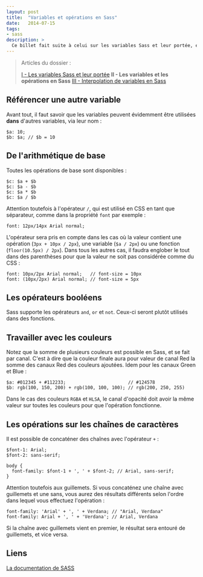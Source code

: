 ```yaml
---
layout: post
title:  "Variables et opérations en Sass"
date:   2014-07-15
tags:
- sass
description: >
  Ce billet fait suite à celui sur les variables Sass et leur portée, et présente cette fois-ci l'interpolation de variable.
---
```


> Articles du dossier :
>
> [I - Les variables Sass et leur portée](https://blog.smarchal.com/les-variables-sass)
> **II - Les variables et les opérations en Sass**
> [III - Interpolation de variables en Sass](https://blog.smarchal.com/interpolation-de-variable-sass)

## Référencer une autre variable

Avant tout, il faut savoir que les variables peuvent évidemment être utilisées **dans** d'autres variables, via leur nom :

	$a: 10;
	$b: $a; // $b = 10

## De l'arithmétique de base

Toutes les opérations de base sont disponibles :

	$c: $a + $b
	$c: $a - $b
	$c: $a * $b
	$c: $a / $b

Attention toutefois à l'opérateur `/`, qui est utilisé en CSS en tant que séparateur, comme dans la propriété `font` par exemple :

	font: 12px/14px Arial normal;

L'opérateur sera pris en compte dans les cas où la valeur contient une opération (`3px + 10px / 2px`), une variable (`$a / 2px`) ou une fonction (`floor(10.5px) / 2px`).
Dans tous les autres cas, il faudra englober le tout dans des parenthèses pour que la valeur ne soit pas considérée comme du CSS :

	font: 10px/2px Arial normal;   // font-size = 10px
	font: (10px/2px) Arial normal; // font-size = 5px

## Les opérateurs booléens

Sass supporte les opérateurs `and`, `or` et `not`. Ceux-ci seront plutôt utilisés dans des fonctions.

## Travailler avec les couleurs

Notez que la somme de plusieurs couleurs est possible en Sass, et se fait par canal. C'est à dire que la couleur finale aura pour valeur de canal Red la somme des canaux Red des couleurs ajoutées.
Idem pour les canaux Green et Blue :

	$a: #012345 + #112233;                       // #124578
	$b: rgb(100, 150, 200) + rgb(100, 100, 100); // rgb(200, 250, 255)

Dans le cas des couleurs `RGBA` et `HLSA`, le canal d'opacité doit avoir la même valeur sur toutes les couleurs pour que l'opération fonctionne.

## Les opérations sur les chaînes de caractères

Il est possible de concaténer des chaînes avec l'opérateur `+` :

	$font-1: Arial;
	$font-2: sans-serif;

	body {
	  font-family: $font-1 + ', ' + $font-2; // Arial, sans-serif;
	}

Attention toutefois aux guillemets. Si vous concaténez une chaîne avec guillemets et une sans, vous aurez des résultats différents selon l'ordre dans lequel vous effectuez l'opération :

	font-family: 'Arial' + ', ' + Verdana; // "Arial, Verdana"
	font-family: Arial + ', ' + 'Verdana'; // Arial, Verdana

Si la chaîne avec guillemets vient en premier, le résultat sera entouré de guillemets, et vice versa.

## Liens
[La documentation de SASS](http://sass-lang.com/documentation/file.SASS_REFERENCE.html)